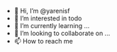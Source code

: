 - 👋 Hi, I’m @yarenisf
- 👀 I’m interested in  todo 
- 🌱 I’m currently learning ...
- 💞️ I’m looking to collaborate on ...
- 📫 How to reach me 

<!---
yarenisf/yarenisf is a ✨ special ✨ repository because its `README.md` (this file) appears on your GitHub profile.
You can click the Preview link to take a look at your changes.
--->


